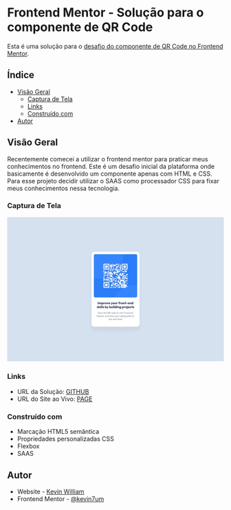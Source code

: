 # Frontend Mentor - Solução para o componente de QR Code

Esta é uma solução para o [desafio do componente de QR Code no Frontend Mentor](https://www.frontendmentor.io/challenges/qr-code-component-iux_sIO_H).

## Índice

- [Visão Geral](#visão-geral)
  - [Captura de Tela](#captura-de-tela)
  - [Links](#links)
  - [Construído com](#construído-com)
- [Autor](#autor)

## Visão Geral

Recentemente comecei a utilizar o frontend mentor para praticar meus conhecimentos no frontend. Este é um desafio inicial da plataforma onde basicamente é desenvolvido um componente apenas com HTML e CSS. Para esse projeto decidir utilizar o SAAS como processador CSS para fixar meus conhecimentos nessa tecnologia.

### Captura de Tela

![](./screenshot.jpg)

### Links

- URL da Solução: [GITHUB](https://github.com/kevin7um/qr-code-component)
- URL do Site ao Vivo: [PAGE](https://kevin7um.github.io/qr-code-component)

### Construído com

- Marcação HTML5 semântica
- Propriedades personalizadas CSS
- Flexbox
- SAAS

## Autor

- Website - [Kevin William](https://kevin7um.github.io/kevinwilliamdev/)
- Frontend Mentor - [@kevin7um](https://www.frontendmentor.io/profile/kevin7um)
